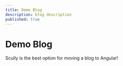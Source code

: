 ```yaml
---
title: Demo Blog
description: blog description
published: true
---
```


# Demo Blog

Scully is the best option for moving a blog to Angular!

